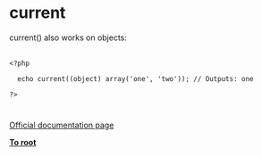 # current



current() also works on objects:<br><br>

```
<?php

  echo current((object) array('one', 'two')); // Outputs: one

?>
```
  

#

[Official documentation page](https://www.php.net/manual/en/function.current.php)

**[To root](/README.md)**